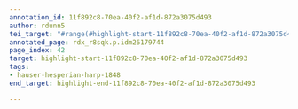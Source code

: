 ```yaml
---
annotation_id: 11f892c8-70ea-40f2-af1d-872a3075d493
author: rdunn5
tei_target: "#range(#highlight-start-11f892c8-70ea-40f2-af1d-872a3075d493, #highlight-end-11f892c8-70ea-40f2-af1d-872a3075d493)"
annotated_page: rdx_r8sqk.p.idm26179744
page_index: 42
target: highlight-start-11f892c8-70ea-40f2-af1d-872a3075d493
tags:
- hauser-hesperian-harp-1848
end_target: highlight-end-11f892c8-70ea-40f2-af1d-872a3075d493

---
```

